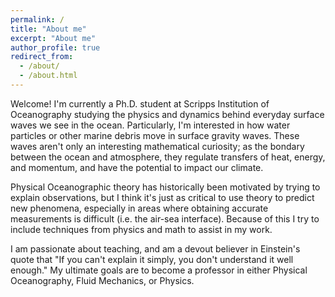 ```yaml
---
permalink: /
title: "About me"
excerpt: "About me"
author_profile: true
redirect_from: 
  - /about/
  - /about.html
---
```


Welcome! I'm currently a Ph.D. student at Scripps Institution of Oceanography studying the physics and dynamics behind everyday surface waves we see in the ocean. Particularly, I'm interested in how water particles or other marine debris move in surface gravity waves. These waves aren't only an interesting mathematical curiosity; as the bondary between the ocean and atmosphere, they regulate transfers of heat, energy, and momentum, and have the potential to impact our climate.

Physical Oceanographic theory has historically been motivated by trying to explain observations, but I think it's just as critical to use theory to predict new phenomena, especially in areas where obtaining accurate measurements is difficult (i.e. the air-sea interface). Because of this I try to include techniques from physics and math to assist in my work.

I am passionate about teaching, and am a devout believer in Einstein's quote that "If you can't explain it simply, you don't understand it well enough." My ultimate goals are to become a professor in either Physical Oceanography, Fluid Mechanics, or Physics.


